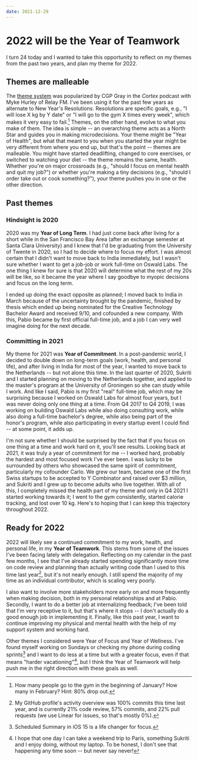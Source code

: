 ```yaml
---
date: 2021-12-29
---
```


# 2022 will be the Year of Teamwork

I turn 24 today and I wanted to take this opportunity to reflect on my themes from the past two years, and plan my theme for 2022.

## Themes are malleable

The [theme system](https://www.themesystem.com) was popularized by CGP Gray in the *Cortex* podcast with Myke Hurley of Relay FM. I've been using it for the past few years  as alternate to New Year's Resolutions. Resolutions are specific goals, e.g., "I will lose X kg by Y date" or "I will go to the gym X times every week", which makes it very easy to fail.[^gym] Themes, on the other hand, evolve to what you make of them. The idea is simple -- an overarching theme acts as a North Star and guides you in making microdecisions. Your theme might be "Year of Health", but what that meant to you when you started the year might be very different from where you end up, but that's the point -- themes are malleable. You might have started deadlifting, changed to core exercises, or switched to watching your diet -- the theme remains the same, health. Whether you're on major crossroads (e.g., "should I focus on mental health and quit my job?") or whether you're making a tiny decisions (e.g., "should I order take out or cook something?"), your theme pushes you in one or the other direction.

## Past themes

### Hindsight is 2020

2020 was my **Year of Long Term**. I had just come back after living for a short while in the San Francisco Bay Area (after an exchange semester at Santa Clara University) and I knew that I'd be graduating from the University of Twente in 2020, so I had to decide where to focus my effort. I was almost certain that I didn't want to move back to India immediately, but I wasn't sure whether I want to get a job-job or work full-time on Oswald Labs. The one thing I knew for sure is that 2020 will determine what the rest of my 20s will be like, so it became the year where I say goodbye to myopic decisions and focus on the long term.

I ended up doing the exact opposite as planned; I moved back to India in March because of the uncertainty brought by the pandemic, finished by thesis which ended up being nominated for the Creative Technology Bachelor Award and received 9/10, and cofounded a new company. With this, Pabio became by first official full-time job, and a job I can very well imagine doing for the next decade.

### Committing in 2021

My theme for 2021 was **Year of Commitment**. In a post-pandemic world, I decided to double down on long-term goals (work, health, and personal life), and after living in India for most of the year, I wanted to move back to the Netherlands -- but not alone this time. In the last quarter of 2020, Sukriti and I started planning on moving to the Netherlands together, and applied to the master's program at the University of Groningen so she can study while I work. And like I said, Pabio is my first "real" full-time job, which may be surprising because I worked on Oswald Labs for almost four years, but I was never doing only one thing at a time. From Q4 2017 to Q4 2019, I was working on building Oswald Labs while also doing consulting work, while also doing a full-time bachelor's degree, while also being part of the honor's program, while also participating in every startup event I could find -- at some point, it adds up.

I'm not sure whether I should be surprised by the fact that if you focus on one thing at a time and work hard on it, you'll see results. Looking back at 2021, it was truly a year of commitment for me -- I worked hard, probably the hardest and most focused work I've ever been. I was lucky to be surrounded by others who showcased the same spirit of commitment, particularly my cofounder Carlo. We grew our team, became one of the first Swiss startups to be accepted to Y Combinator and raised over $3 million, and Sukriti and I grew up to become adults who live together. With all of this, I completely missed the health part of my theme and only in Q4 2021 I started working towards it; I went to the gym consistently, started calorie tracking, and lost over 10 kg. Here's to hoping that I can keep this trajectory throughout 2022.

## Ready for 2022

2022 will likely see a continued commitment to my work, health, and personal life, in my **Year of Teamwork**. This stems from some of the issues I've been facing lately with delegation. Reflecting on my calendar in the past few months, I see that I've already started spending significantly more time on code review and planning than actually writing code than I used to this time last year[^contributions], but it's not nearly enough. I still spend the majority of my time as an individual contributor, which is scaling very poorly.

I also want to involve more stakeholders more early on and more frequently when making decision, both in my personal relationships and at Pabio. Secondly, I want to do a better job at internalizing feedback; I've been told that I'm very receptive to it, but that's where it stops -- I don't actually do a good enough job in implementing it. Finally, like this past year, I want to continue improving my physical and mental health with the help of my support system and working hard.

Other themes I considered were Year of Focus and Year of Wellness. I've found myself working on Sundays or checking my phone during coding sprints[^screen-time] and I want to do less at a time but with a greater focus, even if that means "harder vacationing"[^no-laptop], but I think the Year of Teamwork will help push me in the right direction with these goals as well.

[^gym]: How many people go to the gym in the beginning of January? How many in February? Hint: 80% drop out.
[^contributions]: My GitHub profile's activity overview was 100% commits this time last year, and is currently 21% code review, 57% commits, and 22% pull requests (we use Linear for issues, so that's mostly 0%).
[^screen-time]: Scheduled Summary in iOS 15 is a life changer for focus.
[^no-laptop]: I hope that one day I can take a weekend trip to Paris, something Sukriti and I enjoy doing, without my laptop. To be honest, I don't see that happening any time soon -- but never say never!
